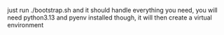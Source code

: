 just run ./bootstrap.sh and it should handle everything you need, you will need python3.13 and pyenv installed though, it will then create a virtual environment

